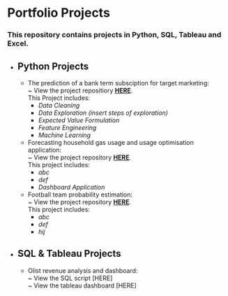 # Portfolio Projects
### This repository contains projects in Python, SQL, Tableau and Excel.
* ## **Python Projects**
    *  The prediction of a bank term subsciption for target marketing:<br />
    ~ View the project repositiory **[HERE](https://github.com/JaW02/term_subscription_project)**.<br />
    This Project includes:
        * *Data Cleaning*
        * *Data Exploration (insert steps of exploration)*
        * *Expected Value Formulation*
        * *Feature Engineering*
        * *Machine Learning*
    * Forecasting household gas usage and usage optimisation application:<br />
    ~ View the project repository **[HERE](https://github.com/JaW02/household-gas-forecast)**.<br />
    This project includes:
      * *abc*
      * *def*
      * *Dashboard Application*
    * Football team probability estimation:<br />
    ~ View the project repository **[HERE](https://github.com/JaW02/The-Advantage-Over-Bookmakers)**.<br />
    This project includes:
      * *abc*
      * *def*
      * *hij*
* ## **SQL & Tableau Projects**
    * Olist revenue analysis and dashboard:<br />
    ~ View the SQL script [HERE]<br />
    ~ View the tableau dashboard [HERE]<br />

